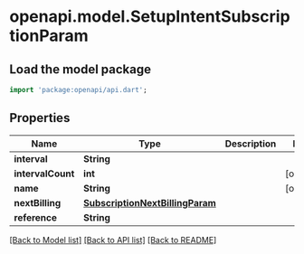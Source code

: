 # openapi.model.SetupIntentSubscriptionParam

## Load the model package
```dart
import 'package:openapi/api.dart';
```

## Properties
Name | Type | Description | Notes
------------ | ------------- | ------------- | -------------
**interval** | **String** |  | 
**intervalCount** | **int** |  | [optional] 
**name** | **String** |  | [optional] 
**nextBilling** | [**SubscriptionNextBillingParam**](SubscriptionNextBillingParam.md) |  | 
**reference** | **String** |  | 

[[Back to Model list]](../README.md#documentation-for-models) [[Back to API list]](../README.md#documentation-for-api-endpoints) [[Back to README]](../README.md)


